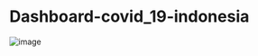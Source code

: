 # Dashboard-covid_19-indonesia
![image](https://public.tableau.com/app/profile/muhammad.fachri.fadhilah/viz/dashboardcovid19_16621048454420/Dashboard1?publish=yes)
